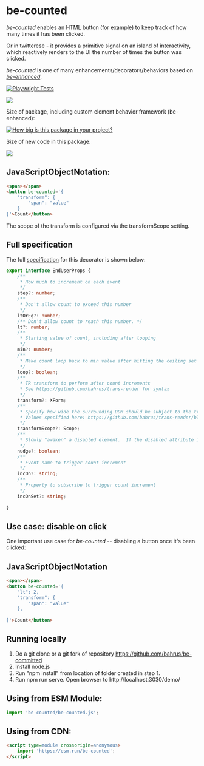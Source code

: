 # be-counted

*be-counted* enables an HTML button (for example) to keep track of how many times it has been clicked.  

Or in twitterese - it provides a primitive signal on an island of interactivity, which reactively renders to the UI the number of times the button was clicked.

*be-counted* is one of many enhancements/decorators/behaviors based on [*be-enhanced*](https://github.com/bahrus/be-enhanced).

[![Playwright Tests](https://github.com/bahrus/be-counted/actions/workflows/CI.yml/badge.svg?branch=baseline)](https://github.com/bahrus/be-counted/actions/workflows/CI.yml)

<a href="https://nodei.co/npm/be-counted/"><img src="https://nodei.co/npm/be-counted.png"></a>

Size of package, including custom element behavior framework (be-enhanced):

[![How big is this package in your project?](https://img.shields.io/bundlephobia/minzip/be-counted?style=for-the-badge)](https://bundlephobia.com/result?p=be-counted)

Size of new code in this package:

<img src="http://img.badgesize.io/https://cdn.jsdelivr.net/npm/be-counted?compression=gzip">


## JavaScriptObjectNotation:

```html
<span></span>
<button be-counted='{
    "transform": {
        "span": "value"
    }
}'>Count</button>
```


The scope of the transform is configured  via the transformScope setting.

## Full specification

The full [specification](https://github.com/bahrus/be-counted/blob/baseline/types.d.ts) for this decorator is shown below:

```TypeScript
export interface EndUserProps {
    /**
     * How much to increment on each event
     */
    step?: number;
    /**
     * Don't allow count to exceed this number
     */
    ltOrEq?: number;
    /** Don't allow count to reach this number. */
    lt?: number;
    /**
     * Starting value of count, including after looping
     */
    min?: number;
    /**
     * Make count loop back to min value after hitting the ceiling set by ltOrEq or lt
     */
    loop?: boolean;
    /**
     * TR transform to perform after count increments
     * See https://github.com/bahrus/trans-render for syntax
     */
    transform?: XForm;
    /**
     * Specify how wide the surrounding DOM should be subject to the transformation.
     * Values specified here: https://github.com/bahrus/trans-render/blob/baseline/lib/types.d.ts#L388
     */
    transformScope?: Scope;
    /**
     * Slowly "awaken" a disabled element.  If the disabled attribute is not set to a number, or is set to "1", removes the disabled attribute.  If it is a larger number, decrements the number by 1. 
     */
    nudge?: boolean;
    /**
     * Event name to trigger count increment
     */
    incOn?: string;
    /**
     * Property to subscribe to trigger count increment
     */
    incOnSet?: string;
    
}
```


## Use case:  disable on click

One important use case for *be-counted* -- disabling a button once it's been clicked:

## JavaScriptObjectNotation

```html
<span></span>
<button be-counted='{
    "lt": 2,
    "transform": {
        "span": "value"
    },
    
}'>Count</button>
```



## Running locally

1.  Do a git clone or a git fork of repository https://github.com/bahrus/be-committed
2.  Install node.js
3.  Run "npm install" from location of folder created in step 1.
4.  Run npm run serve.  Open browser to http://localhost:3030/demo/

## Using from ESM Module:

```JavaScript
import 'be-counted/be-counted.js';
```

## Using from CDN:

```html
<script type=module crossorigin=anonymous>
    import 'https://esm.run/be-counted';
</script>
```

